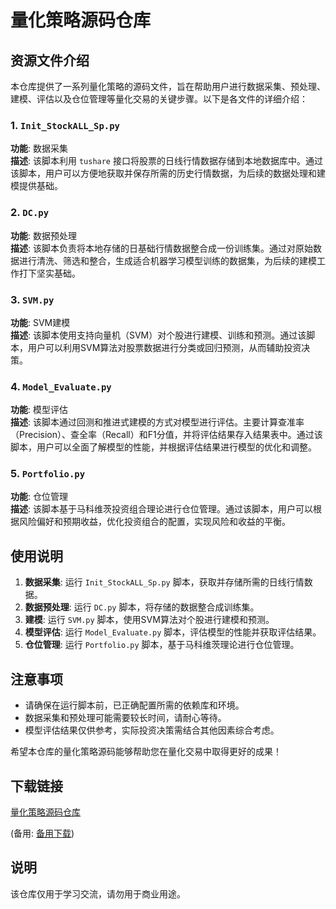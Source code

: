 # 量化策略源码仓库

## 资源文件介绍

本仓库提供了一系列量化策略的源码文件，旨在帮助用户进行数据采集、预处理、建模、评估以及仓位管理等量化交易的关键步骤。以下是各文件的详细介绍：

### 1. `Init_StockALL_Sp.py`
**功能**: 数据采集  
**描述**: 该脚本利用 `tushare` 接口将股票的日线行情数据存储到本地数据库中。通过该脚本，用户可以方便地获取并保存所需的历史行情数据，为后续的数据处理和建模提供基础。

### 2. `DC.py`
**功能**: 数据预处理  
**描述**: 该脚本负责将本地存储的日基础行情数据整合成一份训练集。通过对原始数据进行清洗、筛选和整合，生成适合机器学习模型训练的数据集，为后续的建模工作打下坚实基础。

### 3. `SVM.py`
**功能**: SVM建模  
**描述**: 该脚本使用支持向量机（SVM）对个股进行建模、训练和预测。通过该脚本，用户可以利用SVM算法对股票数据进行分类或回归预测，从而辅助投资决策。

### 4. `Model_Evaluate.py`
**功能**: 模型评估  
**描述**: 该脚本通过回测和推进式建模的方式对模型进行评估。主要计算查准率（Precision）、查全率（Recall）和F1分值，并将评估结果存入结果表中。通过该脚本，用户可以全面了解模型的性能，并根据评估结果进行模型的优化和调整。

### 5. `Portfolio.py`
**功能**: 仓位管理  
**描述**: 该脚本基于马科维茨投资组合理论进行仓位管理。通过该脚本，用户可以根据风险偏好和预期收益，优化投资组合的配置，实现风险和收益的平衡。

## 使用说明

1. **数据采集**: 运行 `Init_StockALL_Sp.py` 脚本，获取并存储所需的日线行情数据。
2. **数据预处理**: 运行 `DC.py` 脚本，将存储的数据整合成训练集。
3. **建模**: 运行 `SVM.py` 脚本，使用SVM算法对个股进行建模和预测。
4. **模型评估**: 运行 `Model_Evaluate.py` 脚本，评估模型的性能并获取评估结果。
5. **仓位管理**: 运行 `Portfolio.py` 脚本，基于马科维茨理论进行仓位管理。

## 注意事项

- 请确保在运行脚本前，已正确配置所需的依赖库和环境。
- 数据采集和预处理可能需要较长时间，请耐心等待。
- 模型评估结果仅供参考，实际投资决策需结合其他因素综合考虑。

希望本仓库的量化策略源码能够帮助您在量化交易中取得更好的成果！

## 下载链接
[量化策略源码仓库](https://pan.quark.cn/s/dd518aff64d9) 

(备用: [备用下载](https://pan.baidu.com/s/13VfNedt_ChW-91SO1VnsWA?pwd=1234))

## 说明

该仓库仅用于学习交流，请勿用于商业用途。
